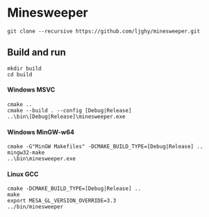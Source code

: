# Minesweeper

```
git clone --recursive https://github.com/ljghy/minesweeper.git
```

## Build and run

```
mkdir build
cd build
```

#### Windows MSVC

```
cmake ..
cmake --build . --config [Debug|Release]
..\bin\[Debug|Release]\minesweeper.exe
```

#### Windows MinGW-w64

```
cmake -G"MinGW Makefiles" -DCMAKE_BUILD_TYPE=[Debug|Release] ..
mingw32-make
..\bin\minesweeper.exe
```

#### Linux GCC

```
cmake -DCMAKE_BUILD_TYPE=[Debug|Release] ..
make 
export MESA_GL_VERSION_OVERRIDE=3.3
../bin/minesweeper
```
